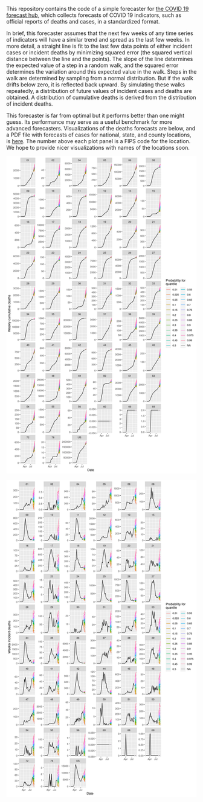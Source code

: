 This repository contains the code of a simple forecaster for [the COVID 19 forecast hub](https://covid19forecasthub.org/), which collects forecasts of COVID 19 indicators,
such as official reports of deaths and cases, in a standardized format. 

In brief, this forecaster assumes that the next few weeks of any time series of indicators
will have a similar trend and spread as the last few weeks. In more detail, a straight line is 
fit to the last few data points of either incident cases or incident deaths by minimizing squared error (the squared vertical distance between the
line and the points). The slope of the line determines the expected value of a step
in a random walk, and the squared error determines the variation around this expected value in the walk. 
Steps in the walk are determined by sampling from a normal distribution. But if the walk drifts below
zero, it is reflected back upward. By simulating these walks repeatedly, a distribution of future values
of incident cases and deaths are obtained. A distribution of cumulative deaths is derived from the distribution 
of incident deaths. 

This forecaster is far from optimal but it performs better than 
one might guess. Its performance may serve as a useful benchmark for more advanced forecasters. Visualizations of the deaths forecasts are below, and a PDF file with forecasts of cases for national, state, and county locations, is [here](https://github.com/e3bo/random-walks/raw/dev/visuals/fdt2020-08-09-ddt2020-08-09-inc-case-forecasts.pdf). The number above each plot panel is a FIPS code for the location. We hope to provide nicer visualizations with names of the locations soon.

![Cummulative deaths](visuals/fdt2020-08-09-ddt2020-08-09-cum-death-forecasts.png)

![Incident deaths](visuals/fdt2020-08-09-ddt2020-08-09-inc-death-forecasts.png)


